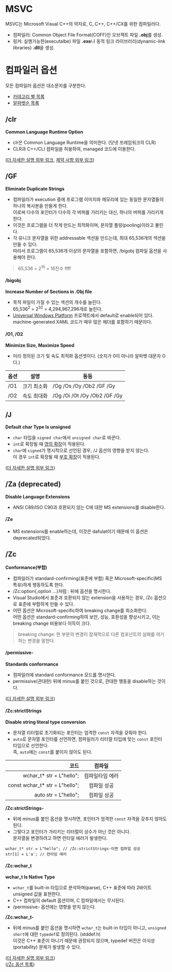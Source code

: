 # MSVC
MSVC는 Microsoft Visual C++의 약자로, C, C++, C++/CX를 위한 컴파일러다.
- 컴파일러: Common Object File Format(COFF)인 오브젝트 파일 **.obj**를 생성.
- 링커: 실행가능한(executalbe) 파일 **.exe**나 동적 링크 라이브러리(dynamic-link libraries) **.dll**을 생성.

# 컴파일러 옵션
모든 컴파일러 옵션은 대소문자를 구분한다.
- [카테고리 별 목록][1]
- [알파벳순 목록][2]

## /clr
**Common Language Runtime Option**
- clr은 Common Language Runtime을 의미한다. (닷넷 프레임워크의 CLR)  
- CLR과 C++/CLI 컴파일을 허용하여, managed 코드에 이용한다.

([더 자세한 설명 외부 링크][3], [제약 사항 외부 링크][4])

## /GF
**Eliminate Duplicate Strings**
- 컴파일러가 execution 중에 프로그램 이미지와 메모리에 있는 동일한 문자열들의 하나의 복사본을 만들게 한다.<br>
이로써 다수의 포인터가 다수의 각 버퍼를 가리키는 대신, 하나의 버퍼를 가리키게 한다.
- 이것은 프로그램을 더 작게 만드는 최적화이며, 문자열 풀링(pooling)이라고 불린다.
- 각 유니크 문자열을 위한 addressable 섹션을 만드는데, 최대 65,536개의 섹션을 만들 수 있다.<br>
따라서 프로그램이 65,536개 이상의 문자열을 포함하면, /bigobj 컴파일 옵션을 사용해야 한다.

> 65,536 = 2<sup>16</sup> = 16진수 ffff

#### /bigobj
**Increase Number of Sections in .Obj file**
- 목적 파일이 가질 수 있는 섹션의 개수를 늘린다.<br>
65,536<sup>2</sup> = 2<sup>32</sup> = 4,294,967,296개로 늘린다.
- [Universal Windows Platform][5] 프로젝트에서 default로 enable되어 있다.<br>
machine-generated XAML 코드가 매우 많은 헤더를 포함하기 때문이다.

#### /O1, /O2
**Minimize Size, Maximize Speed**
- 미리 정의된 크기 및 속도 최적화 옵션셋이다. (숫자가 0이 아니라 알파벳 대문자 O다.)

|옵션|설명|동등|
|---|---|---|
|/O1|크기 최소화|/Og /Os /Oy /Ob2 /GF /Gy|
|/O2|속도 최대화|/Og /Oi /Ot /Oy /Ob2 /GF /Gy|

## /J
**Default char Type Is unsigned**
- `char` 타입을 `signed char`에서 `unsigned char`로 바꾼다.
- `int`로 확장될 때 [영의 확장][6]이 적용된다.
- `char`에 `signed`가 명시적으로 선언된 경우, /J 옵션의 영향을 받지 않는다.<br>
이 경우 `int`로 확장될 때 [부호 확장][7]이 적용된다.

([더 자세한 설명 외부 링크][8])

## /Za (deprecated)
**Disable Language Extensions**  
- ANSI C89/ISO C90과 호환되지 않는 C에 대한 MS extensions를 disable한다.
#### /Ze
- MS extensions를 enable하는데, 이것은 dafulat이기 때문에 이 옵션은 deprecated되었다.

## /Zc
**Conformance(부합)**
- 컴파일러가 standard-confirming(표준에 부합) 혹은 Microsoft-specific(MS 특유)하게 행동하도록 한다.
- /Zc:option{,option ...}처럼 : 뒤에 옵션을 명시한다.
- Visual Studio에서 표준과 호환되지 않는 extension을 사용하는 경우, /Zc 옵션으로 표준에 부합하게 만들 수 있다.
- 어떤 옵션은 Microsoft-specific하여 breaking change를 최소화한다.  
어떤 옵션은 standard-confirming하여 보안, 성능, 호환성을 향상시키고, 이는 breaking change 비용보다 이득이 크다.
> breaking change: 한 부분의 변경이 잠재적으로 다른 컴포넌트의 실패를 야기하는 변경을 말한다.
#### /permissive-
**Standards conformance**
- 컴파일러에 standard conformance 모드를 명시한다.
- permissive(관대한) 뒤에 minus를 붙인 것으로, 관대한 행동을 disable하는 것이다.

([더 자세한 설명 외부 링크][9])

#### /Zc:strictStrings
**Disable string literal type conversion**
- 문자열 리터럴로 초기화되는 포인터는 엄격한 `const` 자격을 갖춰야 한다.
- `auto`로 문자열 포인터를 선언하면, 컴파일러가 리터럴 타입에 맞는 `const` 포인터 타입으로 선언한다.<br>
즉, `auto`에는 `const`를 붙이지 않아도 된다.

|코드|컴파일|
|--:|:-:|
|wchar_t* str = L"hello";|컴파일타임 에러|
|const wchar_t* str = L"hello";|컴파일 성공|
|auto str = L"hello";|컴파일 성공|

**/Zc:strictStrings-**
- 뒤에 minus를 붙인 옵션을 명시하면, 포인터가 엄격한 `const` 자격을 갖추지 않아도 된다.
- 그렇다고 포인터가 가리키는 리터럴이 상수가 아닌 것은 아니다.<br>
문자열을 변경하려고 하면 런타일 에러가 발생한다.

```
wchar_t* str = L"hello"; // /Zc:strictStrings-이면 컴파일 성공
str[1] = L'a'; // 런타임 에러
```

#### /Zc:wchar_t
**wchar_t Is Native Type**
- `wchar_t`를 built-in 타입으로 분석하며(parse), C++ 표준에 따라 2바이트 unsigned 값을 표현한다.
- C++ 컴파일의 default 옵션이며, C 컴파일에서는 무시된다.
- /permissive- 옵션에는 영향을 받지 않는다.

**/Zc:wchar_t-**
- 뒤에 minus를 붙인 옵션을 명시하면 `wchar_t`는 built-in 타입이 아니고, `unsigned short`에 대한 `typedef`로 정의된다. (stddef.h)<br>
이것은 C++ 표준이 아니기 때문에 권장되지 않으며, typedef 버전은 이식성(portability) 문제가 발생할 수 있다.

([더 자세한 설명 외부 링크][10])<br>
([/Zc 옵션 목록][11])


<!-- 외부 링크들 -->
[1]: https://docs.microsoft.com/en-us/cpp/build/reference/compiler-options-listed-by-category?view=msvc-170
[2]: https://docs.microsoft.com/en-us/cpp/build/reference/compiler-options-listed-alphabetically?view=msvc-170

<!-- /clr -->
[3]: https://docs.microsoft.com/en-us/cpp/build/reference/clr-common-language-runtime-compilation?view=msvc-170
[4]: https://docs.microsoft.com/en-us/cpp/build/reference/clr-restrictions?view=msvc-170

<!-- /GF -->
[5]: https://github.com/ipari3/cpp/blob/main/theoretical/C%20Language.md#api

<!-- /J -->
[6]: https://github.com/ipari3/cpp/blob/main/theoretical/Numeric%20Manipulation.md#zero-extension
[7]: https://github.com/ipari3/cpp/blob/main/theoretical/Numeric%20Manipulation.md#sign-extension
[8]: https://docs.microsoft.com/en-us/cpp/build/reference/j-default-char-type-is-unsigned?view=msvc-170#remarks
<!-- /Zc -->
[9]: https://docs.microsoft.com/en-us/cpp/build/reference/permissive-standards-conformance?view=msvc-170
[10]: https://docs.microsoft.com/en-us/cpp/build/reference/zc-wchar-t-wchar-t-is-native-type?view=msvc-170
[11]: https://docs.microsoft.com/en-us/cpp/build/reference/zc-conformance?view=msvc-170#remarks
